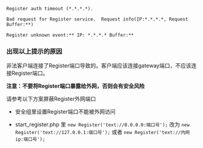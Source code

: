 ~~~
Register auth timeout (*.*.*.*).
~~~

~~~
Bad request for Register service.  Request info(IP:*.*.*.*, Request Buffer:**)
~~~

~~~
Register unknown event:** IP: *.*.*.* Buffer:**
~~~

### 出现以上提示的原因

非法客户端连接了Register端口导致的。客户端应该连接gateway端口，不应该连接Register端口。

**注意：不要将Register端口暴露给外网，否则会有安全风险**

请参考以下方案屏蔽Register外网端口

* 安全组里设置Register端口不能被外网访问

* start_register.php 里 `new Register('text://0.0.0.0:端口号');` 改为 `new Register('text://127.0.0.1:端口号');` 或者 `new Register('text://内网ip:端口号');`
